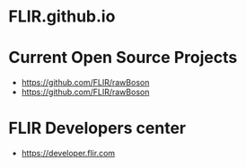 # FLIR.github.io

# Current Open Source Projects
- https://github.com/FLIR/rawBoson
- https://github.com/FLIR/rawBoson

# FLIR Developers center
- https://developer.flir.com
